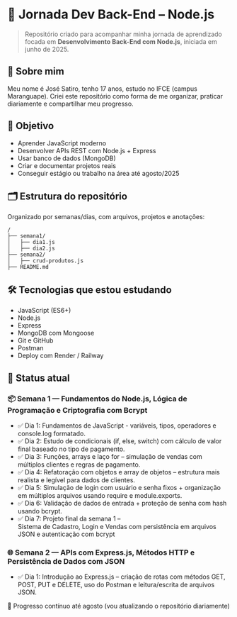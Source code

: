 # 🚀 Jornada Dev Back-End – Node.js

> Repositório criado para acompanhar minha jornada de aprendizado focada em **Desenvolvimento Back-End com Node.js**, iniciada em junho de 2025.

## 👤 Sobre mim

Meu nome é José Satiro, tenho 17 anos, estudo no IFCE (campus Maranguape).
Criei este repositório como forma de me organizar, praticar diariamente e compartilhar meu progresso.

## 🎯 Objetivo

- Aprender JavaScript moderno
- Desenvolver APIs REST com Node.js + Express
- Usar banco de dados (MongoDB)
- Criar e documentar projetos reais
- Conseguir estágio ou trabalho na área até agosto/2025

## 🗂 Estrutura do repositório

Organizado por semanas/dias, com arquivos, projetos e anotações:

```
/
├── semana1/
│   ├── dia1.js
│   ├── dia2.js
├── semana2/
│   ├── crud-produtos.js
├── README.md
```

## 🛠 Tecnologias que estou estudando

- JavaScript (ES6+)
- Node.js
- Express
- MongoDB com Mongoose
- Git e GitHub
- Postman
- Deploy com Render / Railway

## 🧠 Status atual

### 📦 **Semana 1 — Fundamentos do Node.js, Lógica de Programação e Criptografia com Bcrypt**


- ✅ Dia 1: Fundamentos de JavaScript - variáveis, tipos, operadores e console.log formatado.
- ✅ Dia 2: Estudo de condicionais (if, else, switch) com cálculo de valor final baseado no tipo de pagamento.
- ✅ Dia 3: Funções, arrays e laço for – simulação de vendas com múltiplos clientes e regras de pagamento.
- ✅ Dia 4: Refatoração com objetos e array de objetos – estrutura mais realista e legível para dados de clientes.
- ✅ Dia 5: Simulação de login com usuário e senha fixos + organização em múltiplos arquivos usando require e module.exports.
- ✅ Dia 6: Validação de dados de entrada + proteção de senha com hash usando bcrypt.
- ✅ Dia 7: Projeto final da semana 1 –  
  Sistema de Cadastro, Login e Vendas com persistência em arquivos JSON e autenticação com bcrypt  

### 🌐 **Semana 2 — APIs com Express.js, Métodos HTTP e Persistência de Dados com JSON**

- ✅ Dia 1: Introdução ao Express.js – criação de rotas com métodos GET, POST, PUT e DELETE, uso do Postman e leitura/escrita de arquivos JSON.


🔄 Progresso contínuo até agosto (vou atualizando o repositório diariamente)